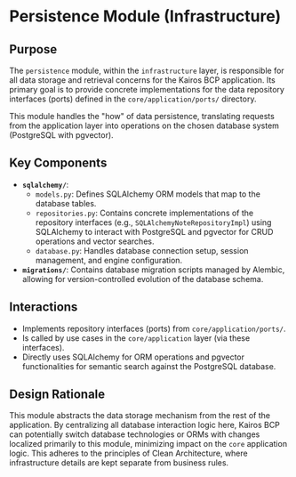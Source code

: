 # Persistence Module (Infrastructure)

## Purpose

The `persistence` module, within the `infrastructure` layer, is responsible for all data storage and retrieval concerns for the Kairos BCP application. Its primary goal is to provide concrete implementations for the data repository interfaces (ports) defined in the `core/application/ports/` directory.

This module handles the "how" of data persistence, translating requests from the application layer into operations on the chosen database system (PostgreSQL with pgvector).

## Key Components

* **`sqlalchemy/`**:
    * `models.py`: Defines SQLAlchemy ORM models that map to the database tables.
    * `repositories.py`: Contains concrete implementations of the repository interfaces (e.g., `SQLAlchemyNoteRepositoryImpl`) using SQLAlchemy to interact with PostgreSQL and pgvector for CRUD operations and vector searches.
    * `database.py`: Handles database connection setup, session management, and engine configuration.
* **`migrations/`**: Contains database migration scripts managed by Alembic, allowing for version-controlled evolution of the database schema.

## Interactions

* Implements repository interfaces (ports) from `core/application/ports/`.
* Is called by use cases in the `core/application` layer (via these interfaces).
* Directly uses SQLAlchemy for ORM operations and pgvector functionalities for semantic search against the PostgreSQL database.

## Design Rationale

This module abstracts the data storage mechanism from the rest of the application. By centralizing all database interaction logic here, Kairos BCP can potentially switch database technologies or ORMs with changes localized primarily to this module, minimizing impact on the `core` application logic. This adheres to the principles of Clean Architecture, where infrastructure details are kept separate from business rules.
